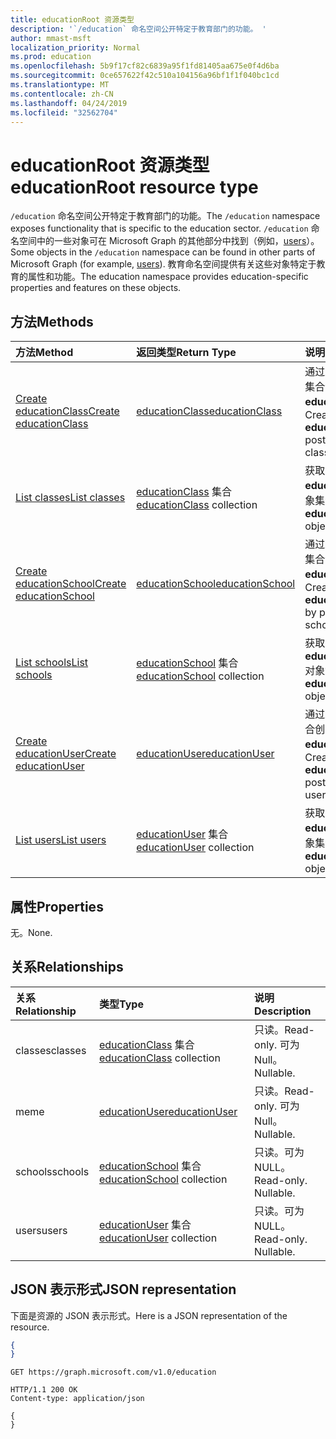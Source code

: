 ```yaml
---
title: educationRoot 资源类型
description: '`/education` 命名空间公开特定于教育部门的功能。 '
author: mmast-msft
localization_priority: Normal
ms.prod: education
ms.openlocfilehash: 5b9f17cf82c6839a95f1fd81405aa675e0f4d6ba
ms.sourcegitcommit: 0ce657622f42c510a104156a96bf1f1f040bc1cd
ms.translationtype: MT
ms.contentlocale: zh-CN
ms.lasthandoff: 04/24/2019
ms.locfileid: "32562704"
---
```

# <a name="educationroot-resource-type"></a><span data-ttu-id="5df41-103">educationRoot 资源类型</span><span class="sxs-lookup"><span data-stu-id="5df41-103">educationRoot resource type</span></span>

<span data-ttu-id="5df41-104">`/education` 命名空间公开特定于教育部门的功能。</span><span class="sxs-lookup"><span data-stu-id="5df41-104">The `/education` namespace exposes functionality that is specific to the education sector.</span></span> <span data-ttu-id="5df41-105">`/education` 命名空间中的一些对象可在 Microsoft Graph 的其他部分中找到（例如，[users](user.md)）。</span><span class="sxs-lookup"><span data-stu-id="5df41-105">Some objects in the `/education` namespace can be found in other parts of Microsoft Graph (for example, [users](user.md)).</span></span> <span data-ttu-id="5df41-106">教育命名空间提供有关这些对象特定于教育的属性和功能。</span><span class="sxs-lookup"><span data-stu-id="5df41-106">The education namespace provides education-specific properties and features on these objects.</span></span>

## <a name="methods"></a><span data-ttu-id="5df41-107">方法</span><span class="sxs-lookup"><span data-stu-id="5df41-107">Methods</span></span>

| <span data-ttu-id="5df41-108">方法</span><span class="sxs-lookup"><span data-stu-id="5df41-108">Method</span></span>           | <span data-ttu-id="5df41-109">返回类型</span><span class="sxs-lookup"><span data-stu-id="5df41-109">Return Type</span></span>    |<span data-ttu-id="5df41-110">说明</span><span class="sxs-lookup"><span data-stu-id="5df41-110">Description</span></span>|
|:---------------|:--------|:----------|
|[<span data-ttu-id="5df41-111">Create educationClass</span><span class="sxs-lookup"><span data-stu-id="5df41-111">Create educationClass</span></span>](../api/educationroot-post-classes.md) |[<span data-ttu-id="5df41-112">educationClass</span><span class="sxs-lookup"><span data-stu-id="5df41-112">educationClass</span></span>](educationclass.md)| <span data-ttu-id="5df41-113">通过发布到 classes 集合创建新的 **educationClass**。</span><span class="sxs-lookup"><span data-stu-id="5df41-113">Create a new **educationClass** by posting to the classes collection.</span></span>|
|[<span data-ttu-id="5df41-114">List classes</span><span class="sxs-lookup"><span data-stu-id="5df41-114">List classes</span></span>](../api/educationroot-list-classes.md) |<span data-ttu-id="5df41-115">[educationClass](educationclass.md) 集合</span><span class="sxs-lookup"><span data-stu-id="5df41-115">[educationClass](educationclass.md) collection</span></span>| <span data-ttu-id="5df41-116">获取 **educationClass** 对象集合。</span><span class="sxs-lookup"><span data-stu-id="5df41-116">Get an **educationClass** object collection.</span></span>|
|[<span data-ttu-id="5df41-117">Create educationSchool</span><span class="sxs-lookup"><span data-stu-id="5df41-117">Create educationSchool</span></span>](../api/educationroot-post-schools.md) |[<span data-ttu-id="5df41-118">educationSchool</span><span class="sxs-lookup"><span data-stu-id="5df41-118">educationSchool</span></span>](educationschool.md)| <span data-ttu-id="5df41-119">通过发布到 schools 集合创建新的 **educationSchool**。</span><span class="sxs-lookup"><span data-stu-id="5df41-119">Create a new **educationSchool** by posting to the schools collection.</span></span>|
|[<span data-ttu-id="5df41-120">List schools</span><span class="sxs-lookup"><span data-stu-id="5df41-120">List schools</span></span>](../api/educationroot-list-schools.md) |<span data-ttu-id="5df41-121">[educationSchool](educationschool.md) 集合</span><span class="sxs-lookup"><span data-stu-id="5df41-121">[educationSchool](educationschool.md) collection</span></span>| <span data-ttu-id="5df41-122">获取 **educationSchool** 对象集合。</span><span class="sxs-lookup"><span data-stu-id="5df41-122">Get an **educationSchool** object collection.</span></span>|
|[<span data-ttu-id="5df41-123">Create educationUser</span><span class="sxs-lookup"><span data-stu-id="5df41-123">Create educationUser</span></span>](../api/educationroot-post-users.md) |[<span data-ttu-id="5df41-124">educationUser</span><span class="sxs-lookup"><span data-stu-id="5df41-124">educationUser</span></span>](educationuser.md)| <span data-ttu-id="5df41-125">通过发布到 users 集合创建新的 **educationUser**。</span><span class="sxs-lookup"><span data-stu-id="5df41-125">Create a new **educationUser** by posting to the users collection.</span></span>|
|[<span data-ttu-id="5df41-126">List users</span><span class="sxs-lookup"><span data-stu-id="5df41-126">List users</span></span>](../api/educationroot-list-users.md) |<span data-ttu-id="5df41-127">[educationUser](educationuser.md) 集合</span><span class="sxs-lookup"><span data-stu-id="5df41-127">[educationUser](educationuser.md) collection</span></span>| <span data-ttu-id="5df41-128">获取 **educationUser** 对象集合。</span><span class="sxs-lookup"><span data-stu-id="5df41-128">Get an **educationUser** object collection.</span></span>|

## <a name="properties"></a><span data-ttu-id="5df41-129">属性</span><span class="sxs-lookup"><span data-stu-id="5df41-129">Properties</span></span>
<span data-ttu-id="5df41-130">无。</span><span class="sxs-lookup"><span data-stu-id="5df41-130">None.</span></span>

## <a name="relationships"></a><span data-ttu-id="5df41-131">关系</span><span class="sxs-lookup"><span data-stu-id="5df41-131">Relationships</span></span>
| <span data-ttu-id="5df41-132">关系</span><span class="sxs-lookup"><span data-stu-id="5df41-132">Relationship</span></span> | <span data-ttu-id="5df41-133">类型</span><span class="sxs-lookup"><span data-stu-id="5df41-133">Type</span></span>   |<span data-ttu-id="5df41-134">说明</span><span class="sxs-lookup"><span data-stu-id="5df41-134">Description</span></span>|
|:---------------|:--------|:----------|
|<span data-ttu-id="5df41-135">classes</span><span class="sxs-lookup"><span data-stu-id="5df41-135">classes</span></span>|<span data-ttu-id="5df41-136">[educationClass](educationclass.md) 集合</span><span class="sxs-lookup"><span data-stu-id="5df41-136">[educationClass](educationclass.md) collection</span></span>| <span data-ttu-id="5df41-137">只读。</span><span class="sxs-lookup"><span data-stu-id="5df41-137">Read-only.</span></span> <span data-ttu-id="5df41-138">可为 Null。</span><span class="sxs-lookup"><span data-stu-id="5df41-138">Nullable.</span></span>|
|<span data-ttu-id="5df41-139">me</span><span class="sxs-lookup"><span data-stu-id="5df41-139">me</span></span>|[<span data-ttu-id="5df41-140">educationUser</span><span class="sxs-lookup"><span data-stu-id="5df41-140">educationUser</span></span>](educationuser.md)| <span data-ttu-id="5df41-141">只读。</span><span class="sxs-lookup"><span data-stu-id="5df41-141">Read-only.</span></span> <span data-ttu-id="5df41-142">可为 Null。</span><span class="sxs-lookup"><span data-stu-id="5df41-142">Nullable.</span></span>|
|<span data-ttu-id="5df41-143">schools</span><span class="sxs-lookup"><span data-stu-id="5df41-143">schools</span></span>|<span data-ttu-id="5df41-144">[educationSchool](educationschool.md) 集合</span><span class="sxs-lookup"><span data-stu-id="5df41-144">[educationSchool](educationschool.md) collection</span></span>| <span data-ttu-id="5df41-p104">只读。可为 NULL。</span><span class="sxs-lookup"><span data-stu-id="5df41-p104">Read-only. Nullable.</span></span>|
|<span data-ttu-id="5df41-147">users</span><span class="sxs-lookup"><span data-stu-id="5df41-147">users</span></span>|<span data-ttu-id="5df41-148">[educationUser](educationuser.md) 集合</span><span class="sxs-lookup"><span data-stu-id="5df41-148">[educationUser](educationuser.md) collection</span></span>| <span data-ttu-id="5df41-p105">只读。可为 NULL。</span><span class="sxs-lookup"><span data-stu-id="5df41-p105">Read-only. Nullable.</span></span>|

## <a name="json-representation"></a><span data-ttu-id="5df41-151">JSON 表示形式</span><span class="sxs-lookup"><span data-stu-id="5df41-151">JSON representation</span></span>
<span data-ttu-id="5df41-152">下面是资源的 JSON 表示形式。</span><span class="sxs-lookup"><span data-stu-id="5df41-152">Here is a JSON representation of the resource.</span></span>

<!--{
  "blockType": "resource",
  "optionalProperties": [],
  "baseType": "microsoft.graph.entity",
  "@odata.type": "microsoft.graph.educationRoot"
}-->

```json
{
}
```

<!-- {
  "blockType": "request",
  "name": "get_education"
}-->
```http
GET https://graph.microsoft.com/v1.0/education
```

<!-- {
  "blockType": "response",
  "truncated": true,
  "@odata.type": "microsoft.graph.educationRoot"
} -->
```http
HTTP/1.1 200 OK
Content-type: application/json

{
}
```

<!-- uuid: 8fcb5dbc-d5aa-4681-8e31-b001d5168d79
2015-10-25 14:57:30 UTC -->
<!-- {
  "type": "#page.annotation",
  "description": "educationRoot resource",
  "keywords": "",
  "section": "documentation",
  "tocPath": ""
}-->
